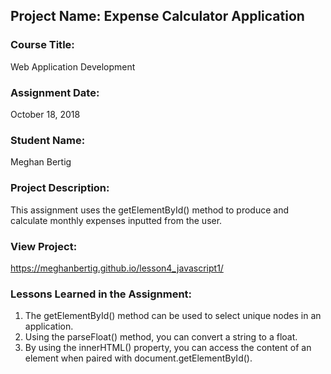 ## Project Name:  Expense Calculator Application

### Course Title:
Web Application Development

### Assignment Date:  
October 18, 2018

### Student Name:  
Meghan Bertig

### Project Description:
This assignment uses the getElementById() method to produce and calculate monthly expenses inputted from the user.

### View Project:
https://meghanbertig.github.io/lesson4_javascript1/

### Lessons Learned in the Assignment:
1. The getElementById() method can be used to select unique nodes in an application.
2. Using the parseFloat() method, you can convert a string to a float.
3. By using the innerHTML() property, you can access the content of an element when paired with document.getElementById(). 



